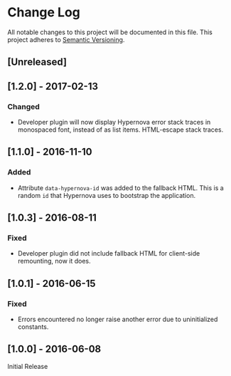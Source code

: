 # Change Log

All notable changes to this project will be documented in this file.
This project adheres to [Semantic Versioning](http://semver.org/).

## [Unreleased]

## [1.2.0] - 2017-02-13

### Changed

- Developer plugin will now display Hypernova error stack traces in monospaced font, instead of as list items. HTML-escape stack traces.

## [1.1.0] - 2016-11-10

### Added

- Attribute `data-hypernova-id` was added to the fallback HTML. This is a random `id` that
  Hypernova uses to bootstrap the application.

## [1.0.3] - 2016-08-11

### Fixed

- Developer plugin did not include fallback HTML for client-side remounting, now it does.

## [1.0.1] - 2016-06-15

### Fixed

- Errors encountered no longer raise another error due to uninitialized constants.

## [1.0.0] - 2016-06-08

Initial Release
